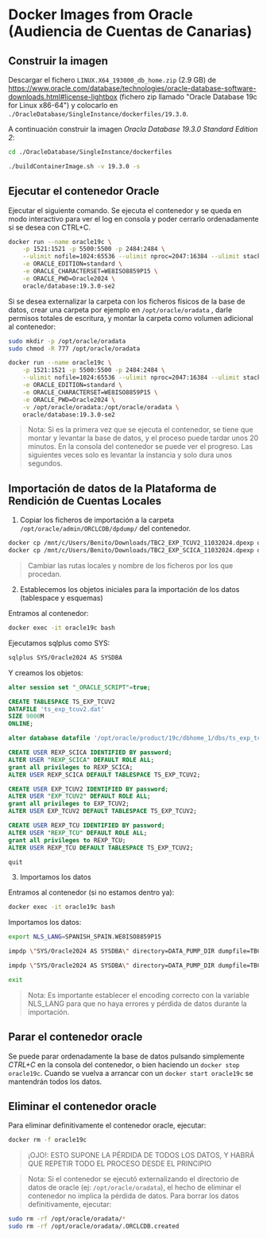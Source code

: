 # Docker Images from Oracle (Audiencia de Cuentas de Canarias)

## Construir la imagen

Descargar el fichero `LINUX.X64_193000_db_home.zip` (2.9 GB) de https://www.oracle.com/database/technologies/oracle-database-software-downloads.html#license-lightbox (fichero zip llamado "Oracle Database 19c for Linux x86-64") y colocarlo en `./OracleDatabase/SingleInstance/dockerfiles/19.3.0`.

A continuación construir la imagen *Oracla Database 19.3.0 Standard Edition 2*:

```sh
cd ./OracleDatabase/SingleInstance/dockerfiles

./buildContainerImage.sh -v 19.3.0 -s
```

## Ejecutar el contenedor Oracle

Ejecutar el siguiente comando. Se ejecuta el contenedor y se queda en modo interactivo para ver el log en consola y poder cerrarlo ordenadamente si se desea con CTRL+C.

```sh
docker run --name oracle19c \
	-p 1521:1521 -p 5500:5500 -p 2484:2484 \
	--ulimit nofile=1024:65536 --ulimit nproc=2047:16384 --ulimit stack=10485760:33554432 --ulimit memlock=3221225472 \
	-e ORACLE_EDITION=standard \
	-e ORACLE_CHARACTERSET=WE8ISO8859P15 \
	-e ORACLE_PWD=Oracle2024 \
	oracle/database:19.3.0-se2
```

Si se desea externalizar la carpeta con los ficheros físicos de la base de datos, crear una carpeta por ejemplo en `/opt/oracle/oradata` , darle permisos totales de escritura, y montar la carpeta como volumen adicional al contenedor:

```sh
sudo mkdir -p /opt/oracle/oradata
sudo chmod -R 777 /opt/oracle/oradata

docker run --name oracle19c \
	-p 1521:1521 -p 5500:5500 -p 2484:2484 \
	--ulimit nofile=1024:65536 --ulimit nproc=2047:16384 --ulimit stack=10485760:33554432 --ulimit memlock=3221225472 \
	-e ORACLE_EDITION=standard \
	-e ORACLE_CHARACTERSET=WE8ISO8859P15 \
	-e ORACLE_PWD=Oracle2024 \
    -v /opt/oracle/oradata:/opt/oracle/oradata \
	oracle/database:19.3.0-se2
```

> Nota: Si es la primera vez que se ejecuta el contenedor, se tiene que montar y levantar la base de datos, y el proceso puede tardar unos 20 minutos. En la consola del contenedor se puede ver el progreso. Las siguientes veces solo es levantar la instancia y solo dura unos segundos.

## Importación de datos de la Plataforma de Rendición de Cuentas Locales

1. Copiar los ficheros de importación a la carpeta `/opt/oracle/admin/ORCLCDB/dpdump/` del contenedor.

```sh
docker cp /mnt/c/Users/Benito/Downloads/TBC2_EXP_TCUV2_11032024.dpexp oracle19c:/opt/oracle/admin/ORCLCDB/dpdump/TBC2_EXP_TCUV2.dpexp
docker cp /mnt/c/Users/Benito/Downloads/TBC2_EXP_SCICA_11032024.dpexp oracle19c:/opt/oracle/admin/ORCLCDB/dpdump/TBC2_EXP_SCICA.dpexp
```

> Cambiar las rutas locales y nombre de los ficheros por los que procedan.

2. Establecemos los objetos iniciales para la importación de los datos (tablespace y esquemas)

Entramos al contenedor:

```sh
docker exec -it oracle19c bash
```

Ejecutamos sqlplus como SYS:

```sh
sqlplus SYS/Oracle2024 AS SYSDBA
```

Y creamos los objetos:

```sql
alter session set "_ORACLE_SCRIPT"=true;

CREATE TABLESPACE TS_EXP_TCUV2
DATAFILE 'ts_exp_tcuv2.dat' 
SIZE 9000M
ONLINE;

alter database datafile '/opt/oracle/product/19c/dbhome_1/dbs/ts_exp_tcuv2.dat' autoextend on next 50m maxsize unlimited;

CREATE USER REXP_SCICA IDENTIFIED BY password;
ALTER USER "REXP_SCICA" DEFAULT ROLE ALL;
grant all privileges to REXP_SCICA;
ALTER USER REXP_SCICA DEFAULT TABLESPACE TS_EXP_TCUV2;

CREATE USER EXP_TCUV2 IDENTIFIED BY password;
ALTER USER "EXP_TCUV2" DEFAULT ROLE ALL;
grant all privileges to EXP_TCUV2;
ALTER USER EXP_TCUV2 DEFAULT TABLESPACE TS_EXP_TCUV2;

CREATE USER REXP_TCU IDENTIFIED BY password;
ALTER USER "REXP_TCU" DEFAULT ROLE ALL;
grant all privileges to REXP_TCU;
ALTER USER REXP_TCU DEFAULT TABLESPACE TS_EXP_TCUV2;

quit
```

3. Importamos los datos

Entramos al contenedor (si no estamos dentro ya):

```sh
docker exec -it oracle19c bash
```

Importamos los datos:

```sh
export NLS_LANG=SPANISH_SPAIN.WE8ISO8859P15

impdp \"SYS/Oracle2024 AS SYSDBA\" directory=DATA_PUMP_DIR dumpfile=TBC2_EXP_TCUV2.dpexp remap_tablespace=TCUV2_MV:TS_EXP_TCUV2 CONTENT=all TABLE_EXISTS_ACTION=REPLACE

impdp \"SYS/Oracle2024 AS SYSDBA\" directory=DATA_PUMP_DIR dumpfile=TBC2_EXP_SCICA.dpexp remap_tablespace=TS_EXP:TS_EXP_TCUV2 remap_schema=EXP_SCICA:EXP_TCUV2 CONTENT=all TABLE_EXISTS_ACTION=REPLACE

exit
```

> Nota: Es importante establecer el encoding correcto con la variable NLS_LANG para que no haya errores y pérdida de datos durante la importación.

## Parar el contenedor oracle

Se puede parar ordenadamente la base de datos pulsando simplemente *CTRL+C* en la consola del contenedor, o bien haciendo un `docker stop oracle19c`. Cuando se vuelva a arrancar con un `docker start oracle19c` se mantendrán todos los datos.

## Eliminar el contenedor oracle

Para eliminar definitivamente el contenedor oracle, ejecutar:

```sh
docker rm -f oracle19c
```

> ¡OJO!: ESTO SUPONE LA PÉRDIDA DE TODOS LOS DATOS, Y HABRÁ QUE REPETIR TODO EL PROCESO DESDE EL PRINCIPIO

> Nota: Si el contenedor se ejecutó externalizando el directorio de datos de oracle (ej: `/opt/oracle/oradata`), el hecho de eliminar el contenedor no implica la pérdida de datos. Para borrar los datos definitivamente, ejecutar:

```sh
sudo rm -rf /opt/oracle/oradata/*
sudo rm -rf /opt/oracle/oradata/.ORCLCDB.created
```